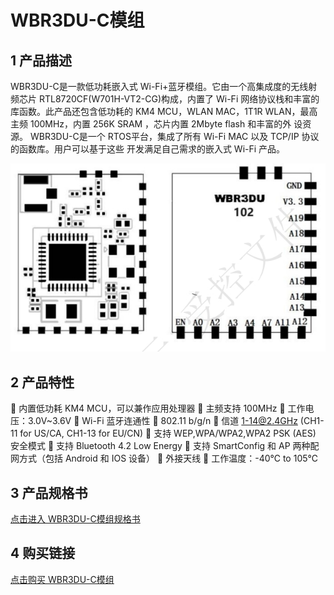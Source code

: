 

# WBR3DU-C模组


## 1 产品描述
WBR3DU-C是一款低功耗嵌入式 Wi-Fi+蓝牙模组。它由一个高集成度的无线射频芯片
RTL8720CF(W701H-VT2-CG)构成，内置了 Wi-Fi 网络协议栈和丰富的库函数。此产品还包含低功耗的 KM4
MCU，WLAN MAC，1T1R WLAN，最高主频 100MHz，内置 256K SRAM ，芯片内置 2Mbyte flash 和丰富的外
设资源。
WBR3DU-C是一个 RTOS平台，集成了所有 Wi-Fi MAC 以及 TCP/IP 协议的函数库。用户可以基于这些
开发满足自己需求的嵌入式 Wi-Fi 产品。

![8720cf](/assets/images/8720CF/8720cf.png)

## 2 产品特性
 内置低功耗 KM4 MCU，可以兼作应用处理器
 主频支持 100MHz
 工作电压：3.0V~3.6V
 Wi-Fi 蓝牙连通性
 802.11 b/g/n
 信道 1-14@2.4GHz (CH1-11 for US/CA, CH1-13 for EU/CN)
 支持 WEP,WPA/WPA2,WPA2 PSK (AES) 安全模式
 支持 Bluetooth 4.2 Low Energy
 支持 SmartConfig 和 AP 两种配网方式（包括 Android 和 IOS 设备）
 外接天线
 工作温度：-40℃ to 105℃

## 3 产品规格书
[点击进入 WBR3DU-C模组规格书](../../download/8720cf/8720cf_datasheet.md)

## 4 购买链接
[点击购买 WBR3DU-C模组](../../buy_sample/8720cf.md)